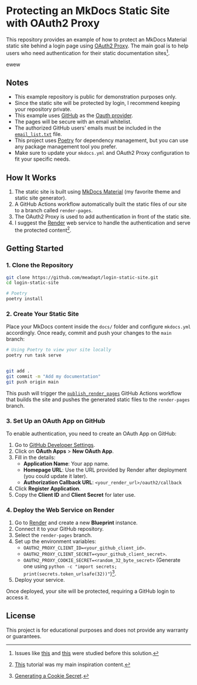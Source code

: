 # Protecting an MkDocs Static Site with OAuth2 Proxy

This repository provides an example of how to protect an MkDocs Material static site behind a login page using [OAuth2 Proxy](https://oauth2-proxy.github.io/oauth2-proxy/).
The main goal is to help users who need authentication for their static documentation sites[^1].

ewew

## Notes

- This example repository is public for demonstration purposes only.
- Since the static site will be protected by login, I recommend keeping your repository private.
- This example uses [GitHub](https://github.com/meadapt/login-static-site/blob/d05929e78e072117c978eb018f2e1f693a7c9d40/Dockerfile#L10) as the [Oauth provider](https://oauth2-proxy.github.io/oauth2-proxy/configuration/providers/github).
- The pages will be secure with an email whitelist.
- The authorized GitHub users' emails must be included in the [`email_list.txt`](https://github.com/meadapt/login-static-site/blob/main/email_list.txt) file.
- This project uses [Poetry](https://python-poetry.org/) for dependency management, but you can use any package management tool you prefer.
- Make sure to update your `mkdocs.yml` and OAuth2 Proxy configuration to fit your specific needs.

## How It Works

1. The static site is built using [MkDocs Material](https://squidfunk.github.io/mkdocs-material/) (my favorite theme and static site generator).
1. A GitHub Actions workflow automatically built the static files of our site to a branch called `render-pages`.
1. The OAuth2 Proxy is used to add authentication in front of the static site.
1. I suggest the [Render](https://render.com/) web service to handle the authentication and serve the protected content[^2].

## Getting Started

### 1. Clone the Repository

```bash
git clone https://github.com/meadapt/login-static-site.git
cd login-static-site

# Poetry
poetry install
```

### 2. Create Your Static Site

Place your MkDocs content inside the `docs/` folder and configure `mkdocs.yml` accordingly.
Once ready, commit and push your changes to the `main` branch:

```bash
# Using Poetry to view your site locally
poetry run task serve


git add .
git commit -m "Add my documentation"
git push origin main
```

This push will trigger the [`publish_render_pages`](https://github.com/meadapt/login-static-site/blob/main/.github/workflows/publish_render_pages.yaml) GitHub Actions workflow that builds the site and pushes the generated static files to the `render-pages` branch.

### 3. Set Up an OAuth App on GitHub

To enable authentication, you need to create an OAuth App on GitHub:

1. Go to [GitHub Developer Settings](https://github.com/settings/developers).
1. Click on **OAuth Apps** > **New OAuth App**.
1. Fill in the details:
   - **Application Name**: Your app name.
   - **Homepage URL**: Use the URL provided by Render after deployment (you could update it later).
   - **Authorization Callback URL**: `<your_render_url>/oauth2/callback`
1. Click **Register Application**.
1. Copy the **Client ID** and **Client Secret** for later use.

### 4. Deploy the Web Service on Render

1. Go to [Render](https://render.com/) and create a new **Blueprint** instance.
1. Connect it to your GitHub repository.
1. Select the `render-pages` branch.
1. Set up the environment variables:
   - `OAUTH2_PROXY_CLIENT_ID=<your_github_client_id>`.
   - `OAUTH2_PROXY_CLIENT_SECRET=<your_github_client_secret>`.
   - `OAUTH2_PROXY_COOKIE_SECRET=<random_32_byte_secret>` (Generate one using `python -c "import secrets; print(secrets.token_urlsafe(32))"`)[^3].
1. Deploy your service.

Once deployed, your site will be protected, requiring a GitHub login to access it.

## License

This project is for educational purposes and does not provide any warranty or guarantees.

[^1]: Issues like [this](https://github.com/squidfunk/mkdocs-material/discussions/5050) and [this](https://github.com/squidfunk/mkdocs-material/issues/3854) were studied before this solution.
[^2]: [This](https://github.com/hamelsmu/oauth-tutorial/blob/main/simple/README.md) tutorial was my main inspiration content.
[^3]: [Generating a Cookie Secret](https://oauth2-proxy.github.io/oauth2-proxy/configuration/overview?_highlight=cooki#generating-a-cookie-secret).
